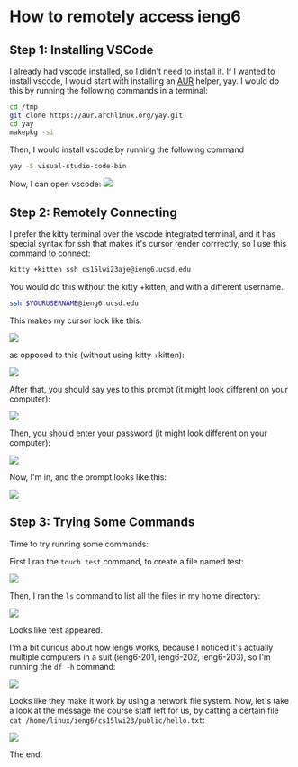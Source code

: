 # How to remotely access ieng6

## Step 1: Installing VSCode
I already had vscode installed, so I didn't need to install it. If I wanted to install vscode, I would start with installing an [AUR](https://wiki.archlinux.org/title/Arch_User_Repository) helper, yay. I would do this by running the following commands in a terminal:
```bash
cd /tmp
git clone https://aur.archlinux.org/yay.git
cd yay
makepkg -si
```
Then, I would install vscode by running the following command
```bash
yay -S visual-studio-code-bin
```
Now, I can open vscode:
![](https://media.discordapp.net/attachments/527258492286009344/1063217775436365864/image.png)
## Step 2: Remotely Connecting
I prefer the kitty terminal over the vscode integrated terminal, and it has special syntax for ssh that makes it's cursor render corrrectly, so I use this command to connect:
```bash
kitty +kitten ssh cs15lwi23aje@ieng6.ucsd.edu
```
You would do this without the kitty +kitten, and with a different username.
```bash
ssh $YOURUSERNAME@ieng6.ucsd.edu
```
This makes my cursor look like this:  

![](https://media.discordapp.net/attachments/527258492286009344/1063236242143182949/image.png)  

as opposed to this (without using kitty +kitten):  

![](https://media.discordapp.net/attachments/527258492286009344/1063236488508215407/image.png)  

After that, you should say yes to this prompt (it might look different on your computer):  

![](https://media.discordapp.net/attachments/527258492286009344/1063237385279778886/image.png)  

Then, you should enter your password (it might look different on your computer):  

![](https://media.discordapp.net/attachments/527258492286009344/1063237983651762206/image.png)  

Now, I'm in, and the prompt looks like this:  

![](https://media.discordapp.net/attachments/527258492286009344/1063238187301994506/image.png)  

## Step 3: Trying Some Commands
Time to try running some commands:  

First I ran the `touch test` command, to create a file named test:  

![](https://media.discordapp.net/attachments/527258492286009344/1063241953782812742/image.png)  

Then, I ran the `ls` command to list all the files in my home directory:  

![](https://media.discordapp.net/attachments/527258492286009344/1063241954114150410/image.png)  

Looks like test appeared.

I'm a bit curious about how ieng6 works, because I noticed it's actually multiple computers in a suit (ieng6-201, ieng6-202, ieng6-203), so I'm running the `df -h` command:  

![](https://media.discordapp.net/attachments/527258492286009344/1063241954890108958/image.png)  

Looks like they make it work by using a network file system.
Now, let's take a look at the message the course staff left for us, by catting a certain file `cat /home/linux/ieng6/cs15lwi23/public/hello.txt`:  

![](https://media.discordapp.net/attachments/527258492286009344/1063241955280166912/image.png)  

The end.

